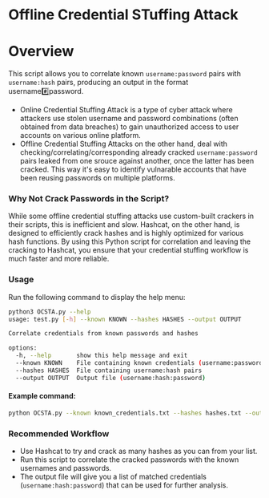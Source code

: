 # Offline Credential STuffing Attack

# Overview
This script allows you to correlate known `username:password` pairs with `username:hash` pairs, producing an output in the format username:hash:password.
- Online Credential Stuffing Attack is a type of cyber attack where attackers use stolen username and password combinations (often obtained from data breaches) to gain unauthorized access to user accounts on various online platform.
- Offline Credential Stuffing Attacks on the other hand, deal with checking/correlating/corresponding already cracked `username:password` pairs leaked from one srouce against another, once the latter has been cracked.
This way it's easy to identify vulnarable accounts that have been reusing passwords on multiple platforms.

### Why Not Crack Passwords in the Script?
While some offline credential stuffing attacks use custom-built crackers in their scripts, this is inefficient and slow. Hashcat, on the other hand, is designed to efficiently crack hashes and is highly optimized for various hash functions. By using this Python script for correlation and leaving the cracking to Hashcat, you ensure that your credential stuffing workflow is much faster and more reliable.

### Usage
Run the following command to display the help menu:
```bash
python3 OCSTA.py --help
usage: test.py [-h] --known KNOWN --hashes HASHES --output OUTPUT

Correlate credentials from known passwords and hashes

options:
  -h, --help       show this help message and exit
  --known KNOWN    File containing known credentials (username:password)
  --hashes HASHES  File containing username:hash pairs
  --output OUTPUT  Output file (username:hash:password)
```

#### Example command:
```bash
python OCSTA.py --known known_credentials.txt --hashes hashes.txt --output correlated_credentials.txt
```

### Recommended Workflow
- Use Hashcat to try and crack as many hashes as you can from your list.
- Run this script to correlate the cracked passwords with the known usernames and passwords.
- The output file will give you a list of matched credentials (`username:hash:password`) that can be used for further analysis.
